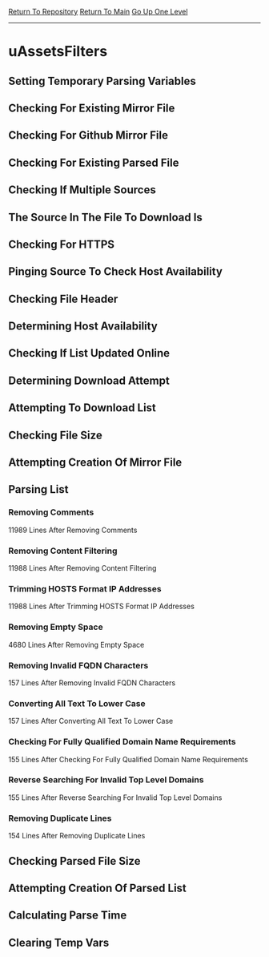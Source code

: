 [Return To Repository](https://github.com/deathbybandaid/piholeparser/)
[Return To Main](https://github.com/deathbybandaid/piholeparser/blob/master/RecentRunLogs/Mainlog.md)
[Go Up One Level](https://github.com/deathbybandaid/piholeparser/blob/master/RecentRunLogs/TopLevelScripts/30-Processing-External-Blacklists.md)
____________________________________
# uAssetsFilters
## Setting Temporary Parsing Variables
## Checking For Existing Mirror File
## Checking For Github Mirror File
## Checking For Existing Parsed File
## Checking If Multiple Sources
## The Source In The File To Download Is
## Checking For HTTPS
## Pinging Source To Check Host Availability
## Checking File Header
## Determining Host Availability
## Checking If List Updated Online
## Determining Download Attempt
## Attempting To Download List
## Checking File Size
## Attempting Creation Of Mirror File
## Parsing List
### Removing Comments
11989 Lines After Removing Comments
### Removing Content Filtering
11988 Lines After Removing Content Filtering
### Trimming HOSTS Format IP Addresses
11988 Lines After Trimming HOSTS Format IP Addresses
### Removing Empty Space
4680 Lines After Removing Empty Space
### Removing Invalid FQDN Characters
157 Lines After Removing Invalid FQDN Characters
### Converting All Text To Lower Case
157 Lines After Converting All Text To Lower Case
### Checking For Fully Qualified Domain Name Requirements
155 Lines After Checking For Fully Qualified Domain Name Requirements
### Reverse Searching For Invalid Top Level Domains
155 Lines After Reverse Searching For Invalid Top Level Domains
### Removing Duplicate Lines
154 Lines After Removing Duplicate Lines
## Checking Parsed File Size
## Attempting Creation Of Parsed List
## Calculating Parse Time
## Clearing Temp Vars
